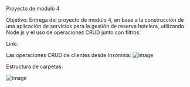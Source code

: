 Proyecto de modulo 4

Objetivo: Entrega del proyecto de modulo 4, en base a la construcción de una aplicación de servicios para la gestión de reserva hotelera, utilizando Node.js y el uso de operaciones CRUD junto con filtros. 

Link:

Las operaciones CRUD de clientes desde Insomnia:
![image](https://github.com/user-attachments/assets/34665e75-44a3-4461-ac4c-8dc3ab309600)

Estructura de carpetas:

![image](https://github.com/user-attachments/assets/5cc89248-fabd-40b6-b8aa-f3a7dc793a7e)
